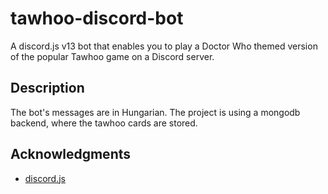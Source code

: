 # tawhoo-discord-bot

A discord.js v13 bot that enables you to play a Doctor Who themed version of the popular Tawhoo game on a Discord server.

## Description

The bot's messages are in Hungarian. The project is using a mongodb backend, where the tawhoo cards are stored.

## Acknowledgments

* [discord.js](https://discord.js.org/#/)
